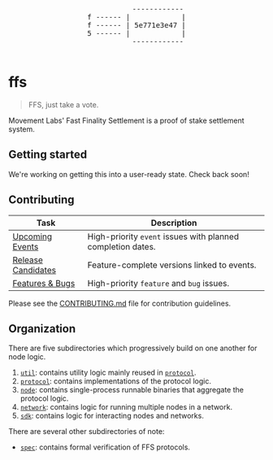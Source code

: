 <div align="center">
  <pre>
          ------------
f ------ |            |
f ------ | 5e771e3e47 |
5 ------ |            |
          ------------
  </pre>
</div>

# ffs

> FFS, just take a vote.

Movement Labs' Fast Finality Settlement is a proof of stake settlement system.

## Getting started

We're working on getting this into a user-ready state. Check back soon!

## Contributing

| Task | Description |
|------|-------------|
| [Upcoming Events](https://github.com/movementlabsxyz/ffs/issues?q=is%3Aissue%20state%3Aopen%20label%3Apriority%3Ahigh%2Cpriority%3Amedium%20label%3Aevent) | High-priority `event` issues with planned completion dates. |
| [Release Candidates](https://github.com/movementlabsxyz/ffs/issues?q=is%3Aissue%20state%3Aopen%20label%3Arelease-candidate) | Feature-complete versions linked to events. |
| [Features & Bugs](https://github.com/movementlabsxyz/ffs/issues?q=is%3Aissue%20state%3Aopen%20label%3Afeature%2Cbug%20label%3Apriority%3Aurgent%2Cpriority%3Ahigh) | High-priority `feature` and `bug` issues. |

Please see the [CONTRIBUTING.md](CONTRIBUTING.md) file for contribution guidelines.

## Organization

There are five subdirectories which progressively build on one another for node logic.

1. [`util`](./util): contains utility logic mainly reused in [`protocol`](./protocol).
2. [`protocol`](./protocol): contains implementations of the protocol logic.
3. [`node`](./node): contains single-process runnable binaries that aggregate the protocol logic.
4. [`network`](./network): contains logic for running multiple nodes in a network.
5. [`sdk`](./sdk): contains logic for interacting nodes and networks.

There are several other subdirectories of note:

- [`spec`](./spec): contains formal verification of FFS protocols.
